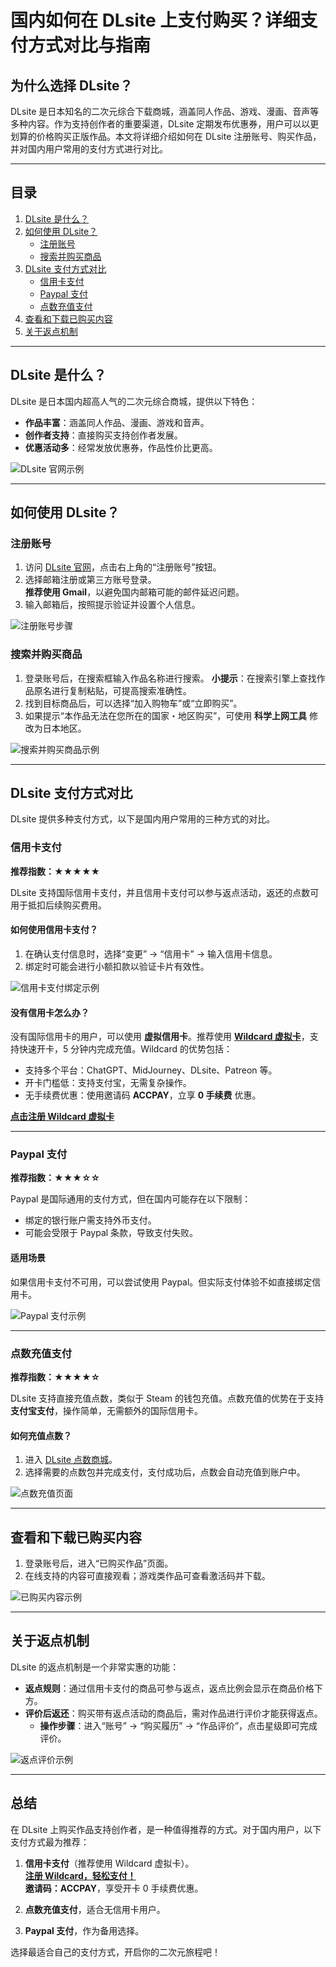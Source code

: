 # 国内如何在 DLsite 上支付购买？详细支付方式对比与指南

## 为什么选择 DLsite？

DLsite 是日本知名的二次元综合下载商城，涵盖同人作品、游戏、漫画、音声等多种内容。作为支持创作者的重要渠道，DLsite 定期发布优惠券，用户可以以更划算的价格购买正版作品。本文将详细介绍如何在 DLsite 注册账号、购买作品，并对国内用户常用的支付方式进行对比。

---

## 目录

1. [DLsite 是什么？](#dlsite-是什么)
2. [如何使用 DLsite？](#如何使用-dlsite)
    - [注册账号](#注册账号)
    - [搜索并购买商品](#搜索并购买商品)
3. [DLsite 支付方式对比](#dlsite-支付方式对比)
    - [信用卡支付](#信用卡支付)
    - [Paypal 支付](#paypal-支付)
    - [点数充值支付](#点数充值支付)
4. [查看和下载已购买内容](#查看和下载已购买内容)
5. [关于返点机制](#关于返点机制)

---

## DLsite 是什么？

DLsite 是日本国内超高人气的二次元综合商城，提供以下特色：

- **作品丰富**：涵盖同人作品、漫画、游戏和音声。
- **创作者支持**：直接购买支持创作者发展。
- **优惠活动多**：经常发放优惠券，作品性价比更高。

![DLsite 官网示例](https://files.mdnice.com/user/57216/78e5c45e-3ca2-4f25-9152-842a1cb1c8a1.png)

---

## 如何使用 DLsite？

### 注册账号

1. 访问 [DLsite 官网](https://www.dlsite.com/)，点击右上角的“注册账号”按钮。
2. 选择邮箱注册或第三方账号登录。  
   **推荐使用 Gmail**，以避免国内邮箱可能的邮件延迟问题。
3. 输入邮箱后，按照提示验证并设置个人信息。

![注册账号步骤](https://files.mdnice.com/user/57216/a05ce1b4-4281-44dc-a9c3-5ffdcea47784.png)

### 搜索并购买商品

1. 登录账号后，在搜索框输入作品名称进行搜索。
   **小提示**：在搜索引擎上查找作品原名进行复制粘贴，可提高搜索准确性。
2. 找到目标商品后，可以选择“加入购物车”或“立即购买”。
3. 如果提示“本作品无法在您所在的国家・地区购买”，可使用 **科学上网工具** 修改为日本地区。

![搜索并购买商品示例](https://files.mdnice.com/user/57216/1aaf457f-02e2-4925-be07-6b40507cb710.png)

---

## DLsite 支付方式对比

DLsite 提供多种支付方式，以下是国内用户常用的三种方式的对比。

### 信用卡支付

**推荐指数：★★★★★**

DLsite 支持国际信用卡支付，并且信用卡支付可以参与返点活动，返还的点数可用于抵扣后续购买费用。

#### 如何使用信用卡支付？

1. 在确认支付信息时，选择“变更” → “信用卡” → 输入信用卡信息。
2. 绑定时可能会进行小额扣款以验证卡片有效性。

![信用卡支付绑定示例](https://files.mdnice.com/user/57216/c96094ce-c56f-4865-8a15-f8841919e75a.png)

#### 没有信用卡怎么办？

没有国际信用卡的用户，可以使用 **虚拟信用卡**。推荐使用 [**Wildcard 虚拟卡**](https://bit.ly/bewildcard)，支持快速开卡，5 分钟内完成充值。Wildcard 的优势包括：

- 支持多个平台：ChatGPT、MidJourney、DLsite、Patreon 等。
- 开卡门槛低：支持支付宝，无需复杂操作。
- 无手续费优惠：使用邀请码 **ACCPAY**，立享 **0 手续费** 优惠。

[**点击注册 Wildcard 虚拟卡**](https://bit.ly/bewildcard)

---

### Paypal 支付

**推荐指数：★★★☆☆**

Paypal 是国际通用的支付方式，但在国内可能存在以下限制：

- 绑定的银行账户需支持外币支付。
- 可能会受限于 Paypal 条款，导致支付失败。

#### 适用场景

如果信用卡支付不可用，可以尝试使用 Paypal。但实际支付体验不如直接绑定信用卡。

![Paypal 支付示例](https://files.mdnice.com/user/57216/460f692d-7978-4ab1-b06b-71397c9c2d2a.png)

---

### 点数充值支付

**推荐指数：★★★★☆**

DLsite 支持直接充值点数，类似于 Steam 的钱包充值。点数充值的优势在于支持 **支付宝支付**，操作简单，无需额外的国际信用卡。

#### 如何充值点数？

1. 进入 [DLsite 点数商城](https://dianshu.jp/dl)。
2. 选择需要的点数包并完成支付，支付成功后，点数会自动充值到账户中。

![点数充值页面](https://files.mdnice.com/user/57216/a59f7388-47bd-4518-9fef-d8c00fa916b9.png)

---

## 查看和下载已购买内容

1. 登录账号后，进入“已购买作品”页面。
2. 在线支持的内容可直接观看；游戏类作品可查看激活码并下载。

![已购买内容示例](https://files.mdnice.com/user/57216/6bbdf17a-990e-4591-bf9a-3901590e3ddf.png)

---

## 关于返点机制

DLsite 的返点机制是一个非常实惠的功能：

- **返点规则**：通过信用卡支付的商品可参与返点，返点比例会显示在商品价格下方。
- **评价后返还**：购买带有返点活动的商品后，需对作品进行评价才能获得返点。
  - **操作步骤**：进入“账号” → “购买履历” → “作品评价”，点击星级即可完成评价。

![返点评价示例](https://files.mdnice.com/user/57216/d9737632-9b05-4bf9-8076-ca384fb4ffa6.png)

---

## 总结

在 DLsite 上购买作品支持创作者，是一种值得推荐的方式。对于国内用户，以下支付方式最为推荐：

1. **信用卡支付**（推荐使用 Wildcard 虚拟卡）。  
   [**注册 Wildcard，轻松支付！**](https://bit.ly/bewildcard)  
   **邀请码：ACCPAY**，享受开卡 0 手续费优惠。

2. **点数充值支付**，适合无信用卡用户。

3. **Paypal 支付**，作为备用选择。

选择最适合自己的支付方式，开启你的二次元旅程吧！
